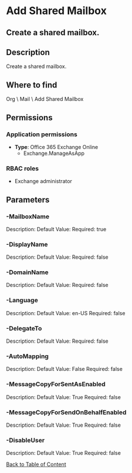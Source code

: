 # Add Shared Mailbox

## Create a shared mailbox.

## Description
Create a shared mailbox.

## Where to find
Org \ Mail \ Add Shared Mailbox

## Permissions
### Application permissions
- **Type**: Office 365 Exchange Online
  - Exchange.ManageAsApp

### RBAC roles
- Exchange administrator


## Parameters
### -MailboxName
Description: 
Default Value: 
Required: true

### -DisplayName
Description: 
Default Value: 
Required: false

### -DomainName
Description: 
Default Value: 
Required: false

### -Language
Description: 
Default Value: en-US
Required: false

### -DelegateTo
Description: 
Default Value: 
Required: false

### -AutoMapping
Description: 
Default Value: False
Required: false

### -MessageCopyForSentAsEnabled
Description: 
Default Value: True
Required: false

### -MessageCopyForSendOnBehalfEnabled
Description: 
Default Value: True
Required: false

### -DisableUser
Description: 
Default Value: True
Required: false


[Back to Table of Content](../../../README.md)

